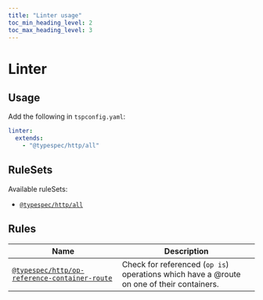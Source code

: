 ```yaml
---
title: "Linter usage"
toc_min_heading_level: 2
toc_max_heading_level: 3
---
```


# Linter

## Usage

Add the following in `tspconfig.yaml`:

```yaml
linter:
  extends:
    - "@typespec/http/all"
```

## RuleSets

Available ruleSets:

- [`@typespec/http/all`](#@typespec/http/all)

## Rules

| Name                                                                                                                                           | Description                                                                               |
| ---------------------------------------------------------------------------------------------------------------------------------------------- | ----------------------------------------------------------------------------------------- |
| [`@typespec/http/op-reference-container-route`](https://microsoft.github.io/typespec/standard-library/http/rules/op-reference-container-route) | Check for referenced (`op is`) operations which have a @route on one of their containers. |
